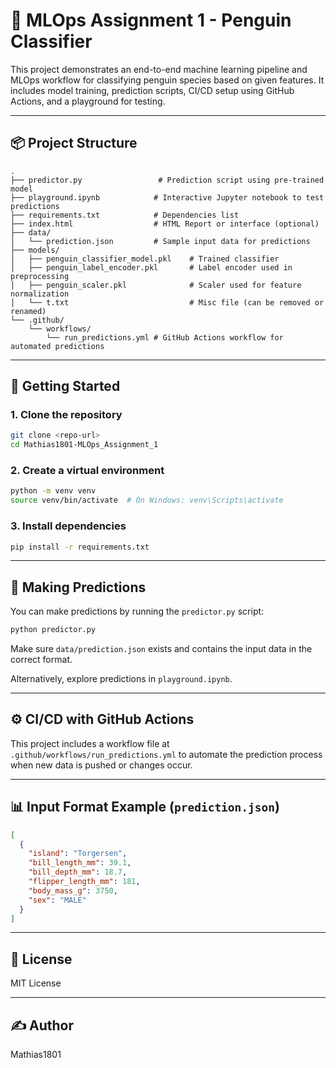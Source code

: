 # 🐧 MLOps Assignment 1 - Penguin Classifier

This project demonstrates an end-to-end machine learning pipeline and MLOps workflow for classifying penguin species based on given features. It includes model training, prediction scripts, CI/CD setup using GitHub Actions, and a playground for testing.

---

## 📦 Project Structure

```
.
├── predictor.py                 # Prediction script using pre-trained model
├── playground.ipynb            # Interactive Jupyter notebook to test predictions
├── requirements.txt            # Dependencies list
├── index.html                  # HTML Report or interface (optional)
├── data/
│   └── prediction.json         # Sample input data for predictions
├── models/
│   ├── penguin_classifier_model.pkl    # Trained classifier
│   ├── penguin_label_encoder.pkl       # Label encoder used in preprocessing
│   ├── penguin_scaler.pkl              # Scaler used for feature normalization
│   └── t.txt                           # Misc file (can be removed or renamed)
└── .github/
    └── workflows/
        └── run_predictions.yml # GitHub Actions workflow for automated predictions
```

---

## 🚀 Getting Started

### 1. Clone the repository

```bash
git clone <repo-url>
cd Mathias1801-MLOps_Assignment_1
```

### 2. Create a virtual environment

```bash
python -m venv venv
source venv/bin/activate  # On Windows: venv\Scripts\activate
```

### 3. Install dependencies

```bash
pip install -r requirements.txt
```

---

## 🧠 Making Predictions

You can make predictions by running the `predictor.py` script:

```bash
python predictor.py
```

Make sure `data/prediction.json` exists and contains the input data in the correct format.

Alternatively, explore predictions in `playground.ipynb`.

---

## ⚙️ CI/CD with GitHub Actions

This project includes a workflow file at `.github/workflows/run_predictions.yml` to automate the prediction process when new data is pushed or changes occur.

---

## 📊 Input Format Example (`prediction.json`)

```json
[
  {
    "island": "Torgersen",
    "bill_length_mm": 39.1,
    "bill_depth_mm": 18.7,
    "flipper_length_mm": 181,
    "body_mass_g": 3750,
    "sex": "MALE"
  }
]
```

---

## 📄 License

MIT License

---

## ✍️ Author

Mathias1801
